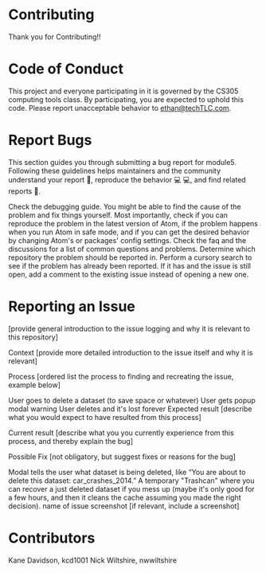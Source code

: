 # Contributing 

Thank you for Contributing!!

# Code of Conduct
This project and everyone participating in it is governed by the CS305 computing tools class. By participating, you are expected to uphold this code. Please report unacceptable behavior to ethan@techTLC.com.

# Report Bugs
This section guides you through submitting a bug report for module5. Following these guidelines helps maintainers and the community understand your report 📝, reproduce the behavior 💻 💻, and find related reports 🔎.

Check the debugging guide. You might be able to find the cause of the problem and fix things yourself. Most importantly, check if you can reproduce the problem in the latest version of Atom, if the problem happens when you run Atom in safe mode, and if you can get the desired behavior by changing Atom's or packages' config settings.
Check the faq and the discussions for a list of common questions and problems.
Determine which repository the problem should be reported in.
Perform a cursory search to see if the problem has already been reported. If it has and the issue is still open, add a comment to the existing issue instead of opening a new one.

# Reporting an Issue

[provide general introduction to the issue logging and why it is relevant to this repository]

Context
[provide more detailed introduction to the issue itself and why it is relevant]

Process
[ordered list the process to finding and recreating the issue, example below]

User goes to delete a dataset (to save space or whatever)
User gets popup modal warning
User deletes and it's lost forever
Expected result
[describe what you would expect to have resulted from this process]

Current result
[describe what you you currently experience from this process, and thereby explain the bug]

Possible Fix
[not obligatory, but suggest fixes or reasons for the bug]

Modal tells the user what dataset is being deleted, like “You are about to delete this dataset: car_crashes_2014.”
A temporary "Trashcan" where you can recover a just deleted dataset if you mess up (maybe it's only good for a few hours, and then it cleans the cache assuming you made the right decision).
name of issue screenshot
[if relevant, include a screenshot]


# Contributors 
Kane Davidson, kcd1001 
Nick Wiltshire, nwwiltshire
